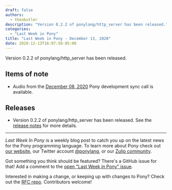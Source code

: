 ```yaml
---
draft: false
authors:
  - theobutler
description: "Version 0.2.2 of ponylang/http_server has been released."
categories:
  - "Last Week in Pony"
title: "Last Week in Pony - December 13, 2020"
date: 2020-12-13T16:07:58-05:00
---
```


Version 0.2.2 of ponylang/http_server has been released.
<!-- more -->

## Items of note

- Audio from the [December 08, 2020](https://vimeo.com/916251650) Pony development sync call is available.

## Releases

- Version 0.2.2 of ponylang/http_server has been released.
See the [release notes](https://github.com/ponylang/http_server/releases/tag/0.2.2) for more details.

---

_Last Week In Pony_ is a weekly blog post to catch you up on the latest news for the Pony programming language. To learn more about Pony check out [our website](https://ponylang.io), our Twitter account [@ponylang](https://twitter.com/ponylang), or our [Zulip community](https://ponylang.zulipchat.com).

Got something you think should be featured? There's a GitHub issue for that! Add a comment to the [open "Last Week in Pony" issue](https://github.com/ponylang/ponylang.github.io/issues?q=is%3Aissue+is%3Aopen+label%3Alast-week-in-pony).

Interested in making a change, or keeping up with changes to Pony? Check out the [RFC repo](https://github.com/ponylang/rfcs). Contributors welcome!
